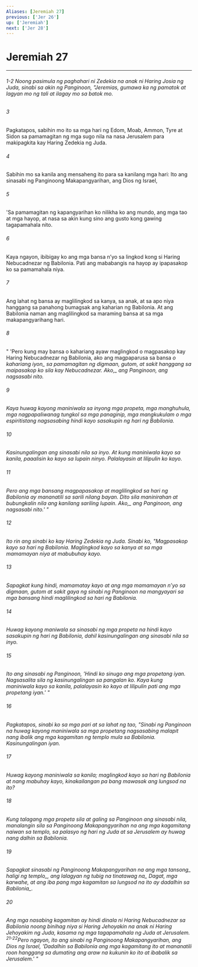 ```yaml
---
Aliases: [Jeremiah 27]
previous: ['Jer 26']
up: ['Jeremiah']
next: ['Jer 28']
---
```

# Jeremiah 27

***
###### 1-2 Noong pasimula ng paghahari ni Zedekia na anak ni Haring Josia ng Juda, sinabi sa akin ng Panginoon, "Jeremias, gumawa ka ng pamatok at lagyan mo ng tali at ilagay mo sa batok mo. 





















###### 3 










Pagkatapos, sabihin mo ito sa mga hari ng Edom, Moab, Ammon, Tyre at Sidon sa pamamagitan ng mga sugo nila na nasa Jerusalem para makipagkita kay Haring Zedekia ng Juda. 





















###### 4 










Sabihin mo sa kanila ang mensaheng ito para sa kanilang mga hari: Ito ang sinasabi ng Panginoong Makapangyarihan, ang Dios ng Israel, 





















###### 5 










'Sa pamamagitan ng kapangyarihan ko nilikha ko ang mundo, ang mga tao at mga hayop, at nasa sa akin kung sino ang gusto kong gawing tagapamahala nito. 





















###### 6 










Kaya ngayon, ibibigay ko ang mga bansa nʼyo sa lingkod kong si Haring Nebucadnezar ng Babilonia. Pati ang mababangis na hayop ay ipapasakop ko sa pamamahala niya. 





















###### 7 










Ang lahat ng bansa ay maglilingkod sa kanya, sa anak, at sa apo niya hanggang sa panahong bumagsak ang kaharian ng Babilonia. At ang Babilonia naman ang maglilingkod sa maraming bansa at sa mga makapangyarihang hari. 





















###### 8 










" 'Pero kung may bansa o kahariang ayaw maglingkod o magpasakop kay Haring Nebucadnezar ng Babilonia, ako ang magpaparusa sa bansa <i class="trans-change">o kahariang iyon_ sa pamamagitan ng digmaan, gutom, at sakit hanggang sa maipasakop ko sila kay Nebucadnezar. <i class="trans-change">Ako,_ ang Panginoon, ang nagsasabi nito. 





















###### 9 










Kaya huwag kayong maniniwala sa inyong mga propeta, mga manghuhula, mga nagpapaliwanag tungkol sa mga panaginip, mga mangkukulam o mga espiritistang nagsasabing hindi kayo sasakupin ng hari ng Babilonia. 





















###### 10 










Kasinungalingan ang sinasabi nila sa inyo. At kung maniniwala kayo sa kanila, paaalisin ko kayo sa lupain ninyo. Palalayasin at lilipulin ko kayo. 





















###### 11 










Pero ang mga bansang magpapasakop at maglilingkod sa hari ng Babilonia ay mananatili sa sarili nilang bayan. Dito sila maninirahan at bubungkalin nila ang kanilang sariling lupain. <i class="trans-change">Ako,_ ang Panginoon, ang nagsasabi nito.' " 





















###### 12 










Ito rin ang sinabi ko kay Haring Zedekia ng Juda. Sinabi ko, "Magpasakop kayo sa hari ng Babilonia. Maglingkod kayo sa kanya at sa mga mamamayan niya at mabubuhay kayo. 





















###### 13 










Sapagkat kung hindi, mamamatay kayo at ang mga mamamayan nʼyo sa digmaan, gutom at sakit gaya ng sinabi ng Panginoon na mangyayari sa mga bansang hindi maglilingkod sa hari ng Babilonia. 





















###### 14 










Huwag kayong maniwala sa sinasabi ng mga propeta na hindi kayo sasakupin ng hari ng Babilonia, dahil kasinungalingan ang sinasabi nila sa inyo. 





















###### 15 










Ito ang sinasabi ng Panginoon, 'Hindi ko sinugo ang mga propetang iyan. Nagsasalita sila ng kasinungalingan sa pangalan ko. Kaya kung maniniwala kayo sa kanila, palalayasin ko kayo at lilipulin pati ang mga propetang iyan.' " 





















###### 16 










Pagkatapos, sinabi ko sa mga pari at sa lahat ng tao, "Sinabi ng Panginoon na huwag kayong maniniwala sa mga propetang nagsasabing malapit nang ibalik ang mga kagamitan ng templo mula sa Babilonia. Kasinungalingan iyan. 





















###### 17 










Huwag kayong maniniwala sa kanila; maglingkod kayo sa hari ng Babilonia at nang mabuhay kayo, kinakailangan pa bang mawasak ang lungsod na ito? 





















###### 18 










Kung talagang mga propeta sila at galing sa Panginoon ang sinasabi nila, manalangin sila sa Panginoong Makapangyarihan na ang mga kagamitang naiwan sa templo, sa palasyo ng hari ng Juda at sa Jerusalem ay huwag nang dalhin sa Babilonia. 





















###### 19 










Sapagkat sinasabi ng Panginoong Makapangyarihan na ang mga <i class="trans-change">tansong_ haligi <i class="trans-change">ng templo_, ang <i class="trans-change">lalagyan ng tubig na tinatawag na_ Dagat, mga karwahe, at ang iba pang mga kagamitan sa lungsod <i class="trans-change">na ito ay dadalhin sa Babilonia_. 





















###### 20 










Ang mga nasabing kagamitan ay hindi dinala ni Haring Nebucadnezar sa Babilonia noong binihag niya si Haring Jehoyakin na anak ni Haring Jehoyakim ng Juda, kasama ng mga tagapamahala ng Juda at Jerusalem. <sup class="versenum">21-22</sup>Pero ngayon, ito ang sinabi ng Panginoong Makapangyarihan, ang Dios ng Israel, 'Dadalhin sa Babilonia ang mga kagamitang ito at mananatili roon hanggang sa dumating ang araw na kukunin ko ito at ibabalik sa Jerusalem.' "
